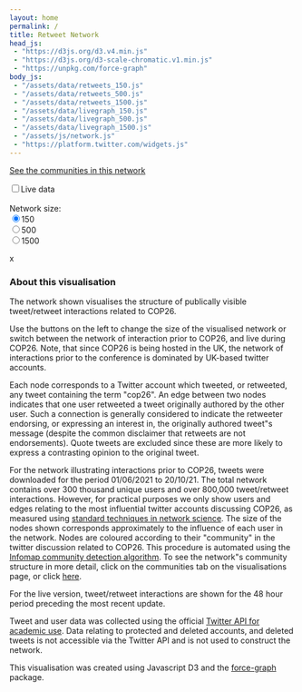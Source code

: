 ```yaml
---
layout: home
permalink: /
title: Retweet Network
head_js:
 - "https://d3js.org/d3.v4.min.js"
 - "https://d3js.org/d3-scale-chromatic.v1.min.js"
 - "https://unpkg.com/force-graph"
body_js:
 - "/assets/data/retweets_150.js"
 - "/assets/data/retweets_500.js"
 - "/assets/data/retweets_1500.js"
 - "/assets/data/livegraph_150.js"
 - "/assets/data/livegraph_500.js"
 - "/assets/data/livegraph_1500.js"
 - "/assets/js/network.js"
 - "https://platform.twitter.com/widgets.js"
---
```


<p class="text-center">
<a href="/visualisation/communities">See the communities in this network</a>
</p>

<div class="controls small">
  <input type="checkbox" id="live" onClick="ToggleLive()"><label for="live" class="small">Live data</label><br/>
  <br/>
  <div class="hide-sm">
    Network size:<br/>
    <input name="size" value="150"  onclick="LoadNetwork(150 )"  type="radio" checked><label for="150" >150</label><br/>
    <input name="size" value="500"  onclick="LoadNetwork(500 )"  type="radio"><label for="500" >500</label><br/>
    <input name="size" value="1500" onclick="LoadNetwork(1500)"  type="radio"><label for="1500">1500</label><br/>
  </div>
  <p class="small" id="updated"></p>
</div>

<div id="graph">
</div>

<div id="panel" class="hide hide-sm">
  <a id="exit" onclick="ClosePanel()">x</a>
  <h3 id="panel_title"></h3>
  <div id="panel_content" class="text-center"></div>
</div>

### About this visualisation

The network shown visualises the structure of publically visible tweet/retweet interactions related to COP26.

Use the buttons on the left to change the size of the visualised network or switch between the network of interaction prior to COP26, and live during COP26. Note, that since COP26 is being hosted in the UK, the network of interactions prior to the conference is dominated by UK-based twitter accounts.


Each node corresponds to a Twitter account which tweeted, or retweeted, any tweet containing the term "cop26". An edge between two nodes indicates that one user retweeted a tweet originally authored by the other user. Such a connection is generally considered to indicate the retweeter endorsing, or expressing an interest in, the originally authored tweet"s message (despite the common disclaimer that retweets are not endorsements). Quote tweets are excluded since these are more likely to express a contrasting opinion to the original tweet.


For the network illustrating interactions prior to COP26, tweets were downloaded for the period 01/06/2021 to 20/10/21. The total network contains over 300 thousand unique users and over 800,000 tweet/retweet interactions. However, for practical purposes we only show users and edges relating to the most influential twitter accounts discussing COP26, as measured using <a target="_blank" href="https://en.wikipedia.org/wiki/PageRank">standard techniques in network science</a>. The size of the nodes shown corresponds approximately to the influence of each user in the network. Nodes are coloured according to their "community" in the twitter discussion related to COP26. This procedure is automated using the <a target="_blank" href="https://towardsdatascience.com/infomap-algorithm-9b68b7e8b86">Infomap community detection algorithm</a>. To see the network"s community structure in more detail, click on the communities tab on the visualisations page, or click <a href="/visualisation/communities">here</a>.


For the live version, tweet/retweet interactions are shown for the 48 hour period preceding the most recent update.


Tweet and user data was collected using the official <a href="https://developer.twitter.com/en/products/twitter-api/academic-research">Twitter API for academic use</a>. Data relating to protected and deleted accounts, and deleted tweets is not accessible via the Twitter API and is not used to construct the network.

This visualisation was created using Javascript D3 and the <a target="_blank" href="https://github.com/vasturiano/force-graph">force-graph</a> package.


